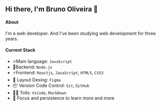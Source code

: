 ## Hi there, I'm Bruno Oliveira 👋

#### About
I'm a web developer. And I've been studying web development for three years.  

#### Current Stack
- 🔥Main language: `JavaScript`
- 📡Backend: `Node.js`
- ⚡️Frontend: `Reactjs`, `JavaScript`, `HTML5`, `CSS3` 
- 🎨 Layout Desing: `Figma`
- 📦️ Version Code Control: `Git`, `GitHub`
- 🧑‍💻 Tolls: `VsCode`, `MarkDown`
- 🚀 Focus and persistence to learn more and more
